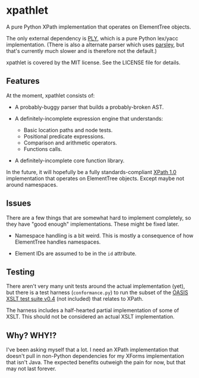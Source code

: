 xpathlet
========

A pure Python XPath implementation that operates on ElementTree objects.

The only external dependency is [PLY][1], which is a pure Python lex/yacc
implementation. (There is also a alternate parser which uses [parsley][2], but
that's currently much slower and is therefore not the default.)

xpathlet is covered by the MIT license. See the LICENSE file for details.

Features
--------

At the moment, xpathlet consists of:

* A probably-buggy parser that builds a probably-broken AST.

* A definitely-incomplete expression engine that understands:
    * Basic location paths and node tests.
    * Positional predicate expressions.
    * Comparison and arithmetic operators.
    * Functions calls.

* A definitely-incomplete core function library.

In the future, it will hopefully be a fully standards-compliant [XPath 1.0][3]
implementation that operates on ElementTree objects. Except maybe not around
namespaces.

Issues
------

There are a few things that are somewhat hard to implement completely, so they
have "good enough" implementations. These might be fixed later.

* Namespace handling is a bit weird. This is mostly a consequence of how
  ElementTree handles namespaces.

* Element IDs are assumed to be in the `id` attribute.

Testing
-------

There aren't very many unit tests around the actual implementation (yet), but
there is a test harness (`conformance.py`) to run the subset of the
[OASIS XSLT test suite v0.4][4] (not included) that relates to XPath.

The harness includes a half-hearted partial implementation of some of XSLT.
This should not be considered an actual XSLT implementation.

Why? WHY!?
----------

I've been asking myself that a lot. I need an XPath implementation that doesn't
pull in non-Python dependencies for my XForms implementation that isn't Java.
The expected benefits outweigh the pain for now, but that may not last forever.


[1]: http://www.dabeaz.com/ply/
[2]: http://pypi.python.org/pypi/Parsley
[3]: http://www.w3.org/TR/xpath/
[4]: https://www.oasis-open.org/committees/documents.php?wg_abbrev=xslt
